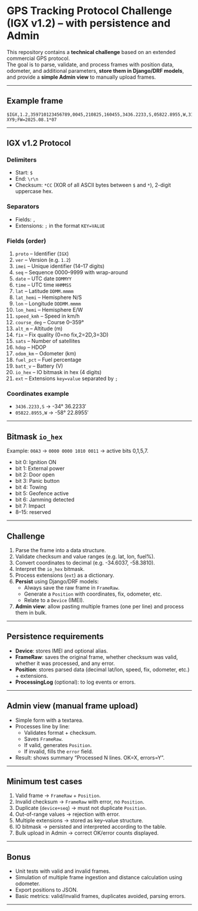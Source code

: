 # GPS Tracking Protocol Challenge (IGX v1.2) – with persistence and Admin

This repository contains a **technical challenge** based on an extended commercial GPS protocol.  
The goal is to parse, validate, and process frames with position data, odometer, and additional parameters, **store them in Django/DRF models**, and provide a **simple Admin view** to manually upload frames.

---

## Example frame

```
$IGX,1.2,359710123456789,0045,210825,160455,3436.2233,S,05822.8955,W,31.5,270,12.4,3,11,0.8,12345.6,54.3,12.1,00A3,ODO_MODE=ABS;TEMP_C=36.7;DRIVER_ID=AB12-XY9;FW=2025.08.1*07
```

---

## IGX v1.2 Protocol

### Delimiters
- Start: `$`
- End: `\r\n`
- Checksum: `*CC` (XOR of all ASCII bytes between `$` and `*`), 2-digit uppercase hex.

### Separators
- Fields: `,`
- Extensions: `;` in the format `KEY=VALUE`

### Fields (order)

1. `proto` – Identifier (`IGX`)
2. `ver` – Version (e.g. `1.2`)
3. `imei` – Unique identifier (14–17 digits)
4. `seq` – Sequence 0000–9999 with wrap-around
5. `date` – UTC date `DDMMYY`
6. `time` – UTC time `HHMMSS`
7. `lat` – Latitude `DDMM.mmmm`
8. `lat_hemi` – Hemisphere N/S
9. `lon` – Longitude `DDDMM.mmmm`
10. `lon_hemi` – Hemisphere E/W
11. `speed_kmh` – Speed in km/h
12. `course_deg` – Course 0–359°
13. `alt_m` – Altitude (m)
14. `fix` – Fix quality (0=no fix,2=2D,3=3D)
15. `sats` – Number of satellites
16. `hdop` – HDOP
17. `odom_km` – Odometer (km)
18. `fuel_pct` – Fuel percentage
19. `batt_v` – Battery (V)
20. `io_hex` – IO bitmask in hex (4 digits)
21. `ext` – Extensions `key=value` separated by `;`

### Coordinates example
- `3436.2233,S` → -34° 36.2233′
- `05822.8955,W` → -58° 22.8955′

---

## Bitmask `io_hex`

Example: `00A3` → `0000 0000 1010 0011` → active bits 0,1,5,7.

- bit 0: Ignition ON
- bit 1: External power
- bit 2: Door open
- bit 3: Panic button
- bit 4: Towing
- bit 5: Geofence active
- bit 6: Jamming detected
- bit 7: Impact
- 8–15: reserved

---

## Challenge

1. Parse the frame into a data structure.
2. Validate checksum and value ranges (e.g. lat, lon, fuel%).
3. Convert coordinates to decimal (e.g. -34.6037, -58.3810).
4. Interpret the `io_hex` bitmask.
5. Process extensions (`ext`) as a dictionary.
6. **Persist** using Django/DRF models:
   - Always save the raw frame in `FrameRaw`.
   - Generate a `Position` with coordinates, fix, odometer, etc.
   - Relate to a `Device` (IMEI).
7. **Admin view**: allow pasting multiple frames (one per line) and process them in bulk.

---

## Persistence requirements

- **Device**: stores IMEI and optional alias.
- **FrameRaw**: saves the original frame, whether checksum was valid, whether it was processed, and any error.
- **Position**: stores parsed data (decimal lat/lon, speed, fix, odometer, etc.) + extensions.
- **ProcessingLog** (optional): to log events or errors.

---

## Admin view (manual frame upload)

- Simple form with a textarea.
- Processes line by line:
  - Validates format + checksum.
  - Saves `FrameRaw`.
  - If valid, generates `Position`.
  - If invalid, fills the `error` field.
- Result: shows summary “Processed N lines. OK=X, errors=Y”.

---

## Minimum test cases

1. Valid frame → `FrameRaw` + `Position`.
2. Invalid checksum → `FrameRaw` with error, no `Position`.
3. Duplicate (`device+seq`) → must not duplicate `Position`.
4. Out-of-range values → rejection with error.
5. Multiple extensions → stored as key–value structure.
6. IO bitmask → persisted and interpreted according to the table.
7. Bulk upload in Admin → correct OK/error counts displayed.

---

## Bonus

- Unit tests with valid and invalid frames.
- Simulation of multiple frame ingestion and distance calculation using odometer.
- Export positions to JSON.
- Basic metrics: valid/invalid frames, duplicates avoided, parsing errors.

---
